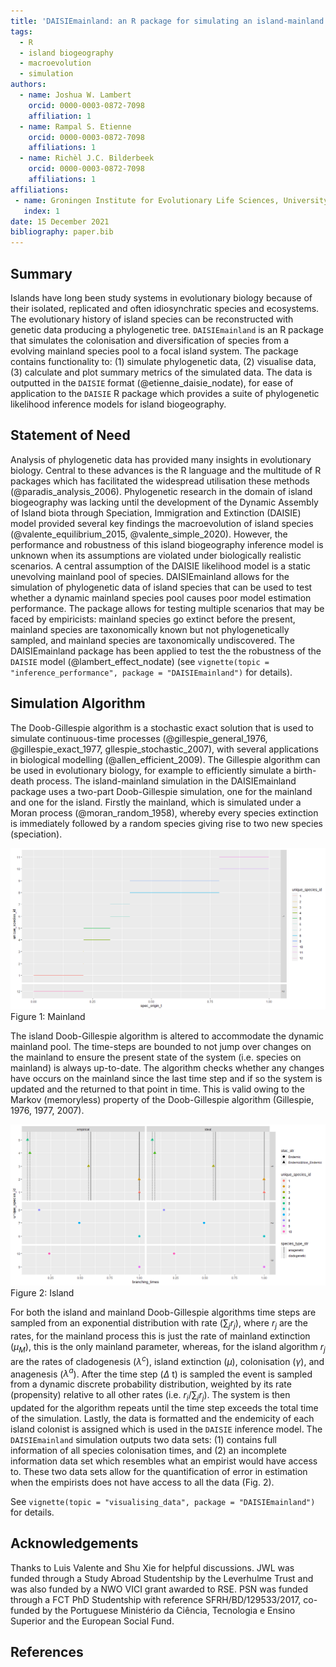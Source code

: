 ```yaml
---
title: 'DAISIEmainland: an R package for simulating an island-mainland system for macroevolution on islands'
tags:
  - R
  - island biogeography
  - macroevolution
  - simulation
authors:
  - name: Joshua W. Lambert
    orcid: 0000-0003-0872-7098
    affiliation: 1
  - name: Rampal S. Etienne
    orcid: 0000-0003-0872-7098
    affiliations: 1
  - name: Richèl J.C. Bilderbeek
    orcid: 0000-0003-0872-7098
    affiliations: 1
affiliations:
 - name: Groningen Institute for Evolutionary Life Sciences, University of Groningen, Box 11103, 9700 CC Groningen, The Netherlands
   index: 1
date: 15 December 2021
bibliography: paper.bib
---
```


## Summary

Islands have long been study systems in evolutionary biology because of their isolated, replicated and often idiosynchratic species and ecosystems. The evolutionary history of island species can be reconstructed with genetic data producing a phylogenetic tree. `DAISIEmainland` is an R package that simulates the colonisation and diversification of species from a evolving mainland species pool to a focal island system. The package contains functionality to: (1) simulate phylogenetic data, (2) visualise data, (3) calculate and plot summary metrics of the simulated data. The data is outputted in the `DAISIE` format (@etienne_daisie_nodate), for ease of application to the `DAISIE` R package which provides a suite of phylogenetic likelihood inference models for island biogeography.

## Statement of Need

Analysis of phylogenetic data has provided many insights in evolutionary biology. Central to these advances is the R language and the multitude of R packages which has facilitated the widespread utilisation these methods (@paradis_analysis_2006). Phylogenetic research in the domain of island biogeography was lacking until the development of the Dynamic Assembly of Island biota through Speciation, Immigration and Extinction (DAISIE) model provided several key findings the macroevolution of island species (@valente_equilibrium_2015, @valente_simple_2020). However, the performance and robustness of this island biogeography inference model is unknown when its assumptions are violated under biologically realistic scenarios. A central assumption of the DAISIE likelihood model is a static unevolving mainland pool of species. DAISIEmainland allows for the simulation of phylogenetic data of island species that can be used to test whether a dynamic mainland species pool causes poor model estimation performance. The package allows for testing multiple scenarios that may be faced by empiricists: mainland species go extinct before the present, mainland species are taxonomically known but not phylogenetically sampled, and mainland species are taxonomically undiscovered. The DAISIEmainland package has been applied to test the the robustness of the `DAISIE` model (@lambert_effect_nodate) (see `vignette(topic = "inference_performance", package = "DAISIEmainland")` for details).

## Simulation Algorithm

The Doob-Gillespie algorithm is a stochastic exact solution that is used to simulate continuous-time processes (@gillespie_general_1976, @gillespie_exact_1977, gllespie_stochastic_2007), with several applications in biological modelling (@allen_efficient_2009). The Gillespie algorithm can be used in evolutionary biology, for example to efficiently simulate a birth-death process. The island-mainland simulation in the DAISIEmainland package uses a two-part Doob-Gillespie simulation, one for the mainland and one for the island. Firstly the mainland, which is simulated under a Moran process (@moran_random_1958), whereby every species extinction is immediately followed by a random species giving rise to two new species (speciation).

![mainland](figs/mainland.png)
Figure 1: Mainland 

The island Doob-Gillespie algorithm is altered to accommodate the dynamic mainland pool. The time-steps are bounded to not jump over changes on the mainland to ensure the present state of the system (i.e. species on mainland) is always up-to-date. The algorithm checks whether any changes have occurs on the mainland since the last time step and if so the system is updated and the returned to that point in time. This is valid owing to the Markov (memoryless) property of the Doob-Gillespie algorithm (Gillespie, 1976, 1977, 2007).

![island](figs/island.png)
Figure 2: Island

For both the island and mainland Doob-Gillespie algorithms time steps are sampled from an exponential distribution with rate $(\sum_j r_j)$, where $r_j$ are the rates, for the mainland process this is just the rate of mainland extinction ($\mu_M$), this is the only mainland parameter, whereas, for the island algorithm $r_j$ are the rates of cladogenesis ($\lambda^c$), island extinction ($\mu$), colonisation ($\gamma$), and anagenesis ($\lambda^a$). After the time step ($\Delta$ t) is sampled the event is sampled from a dynamic discrete probability distribution, weighted by its rate (propensity) relative to all other rates (i.e. $r_i / \sum_j r_j$). The system is then updated for the algorithm repeats until the time step exceeds the total time of the simulation. Lastly, the data is formatted and the endemicity of each island colonist is assigned which is used in the `DAISIE` inference model. The `DAISIEmainland` simulation outputs two data sets: (1) contains full information of all species colonisation times, and (2) an incomplete information data set which resembles what an empirist would have access to. These two data sets allow for the quantification of error in estimation when the empirists does not have access to all the data (Fig. 2).

See `vignette(topic = "visualising_data", package = "DAISIEmainland")` for details.

## Acknowledgements

Thanks to Luis Valente and Shu Xie for helpful discussions. JWL was funded through a Study Abroad Studentship by the Leverhulme Trust and was also funded by a NWO VICI grant awarded to RSE. PSN was funded through a FCT PhD Studentship with reference SFRH/BD/129533/2017, co-funded by the Portuguese Ministério da Ciência, Tecnologia e Ensino Superior and the European Social Fund.

## References
